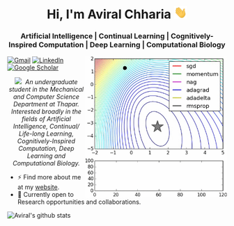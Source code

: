 <!--
### Hi there 👋
-->
<!--
**aviralchharia/aviralchharia** is a ✨ _special_ ✨ repository because its `README.md` (this file) appears on your GitHub profile.

Here are some ideas to get you started:

- 🔭 I’m currently working on ...
- 🌱 I’m currently learning ...
- 👯 I’m looking to collaborate on ...
- 🤔 I’m looking for help with ...
- 💬 Ask me about ...
- 💻 I'm highly interested ...
- 📫 How to reach me: ...
- 😄 Pronouns: ...
- ⚡ Fun fact: ...
-->

<h1 align="center">Hi, I'm Aviral Chharia <img src="https://raw.githubusercontent.com/ABSphreak/ABSphreak/master/gifs/Hi.gif" width="30px"> </h1>
<h3 align="center">Artificial Intelligence | Continual Learning | Cognitively-Inspired Computation | Deep Learning | Computational Biology</h3>
<p align="center"> 
<img  align='right' src="https://github.com/aviralchharia/aviralchharia/blob/main/Noisy_Moon.gif" width="325" >
  
[![Gmail](https://img.shields.io/badge/Gmail-red?style=for-the-badge&logo=gmail&logoColor=white)](mailto:aviral.chharia@gmail.com)
[![LinkedIn](https://img.shields.io/badge/LinkedIn-blue?style=for-the-badge&logo=Linkedin&logoColor=white)](https://www.linkedin.com/in/aviralchharia/) 
[![Google Scholar](https://img.shields.io/badge/Google%20Scholar-4285F4?style=for-the-badge&logo=google-scholar&logoColor=white)](https://scholar.google.com/citations?user=mk7UtHgAAAAJ&hl=en)
  
<!--
<a href="https://www.linkedin.com/in/aviralchharia/" target="blank"><img align="center" src="https://cdn.jsdelivr.net/npm/simple-icons@3.0.1/icons/linkedin.svg" alt="aviralchharia" height="30" width="40" /></a>
<a href = "mailto: aviral.chharia@gmail.com"><img align="center" src="https://simpleicons.org/icons/gmail.svg" height="30" width="40" /></a>
<a href="https://scholar.google.com/citations?user=mk7UtHgAAAAJ&hl=en" target="_blank"><img align="center" src="https://cdn.jsdelivr.net/npm/simple-icons@3.0.1/icons/googlescholar.svg" height="30" width="40" /></a>
-->
</p>
</p>

<p align="center">
  <em>
    <img src="https://media.giphy.com/media/cj87CxfRtrUifF3Ryk/giphy.gif" height="25">&nbsp; An undergraduate student in the Mechanical and Computer Science Department at Thapar. Interested broadly in the fields of Artificial Intelligence, Continual/ Life-long Learning, Cognitively-Inspired Computation, Deep Learning and Computational Biology.
  </em> 
  <br>
  <!-- <img src="https://media.giphy.com/media/VgCDAzcKvsR6OM0uWg/giphy.gif" width="50" /> <b><i>Learning while Hoping and Hustling!!</i></b> <img src="https://media.giphy.com/media/7j2hfyeVcDtf2/giphy.gif" width="50" /> -->
</p>

- ⚡ Find more about me at my [website](https://aviralchharia.github.io).
- 👯 Currently open to Research opportunities and collaborations.

![Aviral's github stats](https://github-readme-stats.vercel.app/api?username=aviralchharia&hide=stars&show_icons=true&count_private=true)

<!-- <p align="center"> 
  Visitors Count<br>
  <img src="https://profile-counter.glitch.me/aviralchharia/count.svg" />
</p>  
-->

<!-- ![Visitors](http://estruyf-github.azurewebsites.net/api/VisitorHit?user=aviralchharia&repo=aviralchharia&countColorcountColor&countColor=%237B1E7B)
-->
